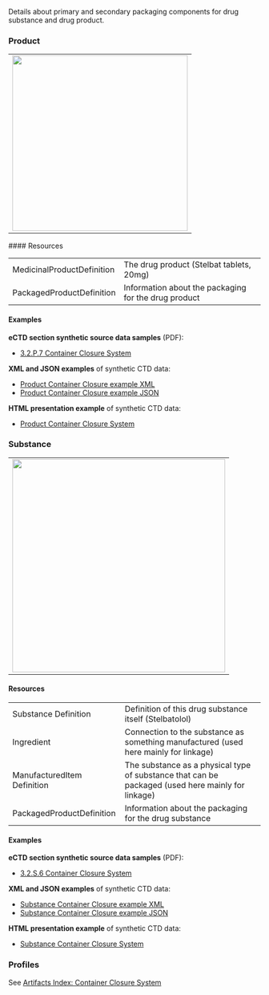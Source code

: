 Details about primary and secondary packaging components for drug substance and drug product.

### Product 

<table>
<tr><td><img src="container_closure_system.png" width="350"/></td></tr>
</table>
#### Resources
<table>
<tr><td>MedicinalProductDefinition</td><td>The drug product (Stelbat tablets, 20mg)</td></tr> 


<tr><td>PackagedProductDefinition</td><td>Information about the packaging for the drug product</td></tr>

</table>

#### Examples
**eCTD section synthetic source data samples** (PDF):
- <a href="https://github.com/HL7/uv-dx-pq/raw/master/input/examples-pdf/3.2.P.7_Container_Closure_System.pdf ">3.2.P.7 Container Closure System</a>

**XML and JSON examples** of synthetic CTD data:
- <a href="Bundle-bundle-container-closure-system-pq-ex1-prod.xml.html">Product Container Closure example XML</a>
- <a href="Bundle-bundle-container-closure-system-pq-ex1-prod.json.html">Product Container Closure example JSON</a>

**HTML presentation example** of synthetic CTD data:
- <a href="container_rend_p.html">Product Container Closure System</a>
### Substance
<table>
<tr><td><img src="container_closure_substance.png" width="425"/></td></tr>
</table>
 
#### Resources
<table>
<tr><td>Substance Definition</td><td>Definition of this drug substance itself (Stelbatolol)</td></tr> 
<tr><td>Ingredient</td><td>Connection to the substance as something manufactured (used here mainly for linkage)</td></tr> 
<tr><td>ManufacturedItem Definition</td><td>The substance as a physical type of substance that can be packaged (used here mainly for linkage)</td></tr> 
<tr><td>PackagedProductDefinition</td><td>Information about the packaging for the drug substance</td></tr> 
</table>


#### Examples
**eCTD section synthetic source data samples** (PDF):
- <a href="https://github.com/HL7/uv-dx-pq/raw/master/input/examples-pdf/3.2.S.6_Container_Closure_System.pdf ">3.2.S.6 Container Closure System</a>



**XML and JSON examples** of synthetic CTD data:
- <a href="Bundle-bundle-container-closure-system-pq-ex2-sub.xml.html">Substance Container Closure example XML</a>
- <a href="Bundle-bundle-container-closure-system-pq-ex2-sub.json.html">Substance  Container Closure example JSON</a>

**HTML presentation example** of synthetic CTD data:
- <a href="container_rend_s.html">Substance Container Closure System</a>

### Profiles 
See [Artifacts Index: Container Closure System](artifacts.html#container-closure-system)